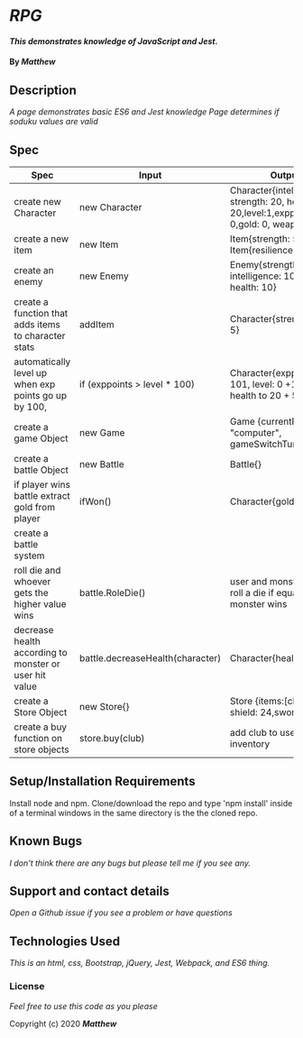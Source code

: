 
# _RPG_

#### _This demonstrates knowledge of JavaScript and Jest._

#### By _**Matthew**_


## Description

_A page demonstrates basic ES6 and Jest knowledge_
_Page determines if soduku values are valid_

## Spec
| Spec                                                   | Input                            | Output                                                                                       |
|--------------------------------------------------------|----------------------------------|----------------------------------------------------------------------------------------------|
| create new Character                                   | new Character                    | Character{intelligence:20, strength: 20, health: 20,level:1,exppoints: 0,gold: 0, weapon: 3} |
| create a new item                                      | new Item                         | Item{strength: 5,}, Item{resilience: 10}                                                     |
| create an enemy                                        | new Enemy                        | Enemy{strength: 20: intelligence: 10, gold: 5, health: 10}                                   |
| create a function that adds items to character stats   | addItem                          | Character{strength: 20 + 5}                                                                  |
| automatically level up when exp points go up by 100,   | if (exppoints > level * 100)     | Character{exppoints: 101, level: 0 +1} increase health to 20 + 5 etc....                     |
| create a game Object                                   | new Game                         | Game {currentPlayer: "computer", gameSwitchTurn()}                                           |
| create a battle Object                                 | new Battle                       | Battle{}                                                                                     |
| if player wins battle extract gold from player         | ifWon()                          | Character{gold:0 + 5}                                                                        |
| create a battle system                                 |                                  |                                                                                              |
| roll die and whoever gets the higher value wins        | battle.RoleDie()                 | user and monster both roll a die if equal the monster wins                                   |
| decrease health according to monster or user hit value | battle.decreaseHealth(character) | Character{health: 20 - 3}                                                                    |
| create a Store Object                                  | new Store{}                      | Store {items:[club:15, shield: 24,sword: 27] }                                               |
| create a buy function on store objects                 | store.buy(club)                  | add club to users inventory                                                                  |

## Setup/Installation Requirements

Install node and npm. Clone/download the repo and type 'npm install' inside of a terminal windows in the same directory is the the cloned repo.

## Known Bugs

_I don't think there are any bugs but please tell me if you see any._

## Support and contact details

_Open a Github issue if you see a problem or have questions_

## Technologies Used

_This is an html, css, Bootstrap, jQuery, Jest, Webpack, and ES6 thing._

### License

*Feel free to use this code as you please*

Copyright (c) 2020 **_Matthew_**
